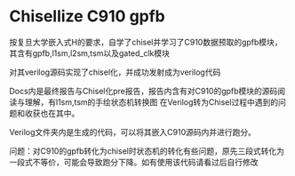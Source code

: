 # Chisellize C910 gpfb
按复旦大学嵌入式H的要求，自学了chisel并学习了C910数据预取的gpfb模块，其含有gpfb,l1sm,l2sm,tsm以及gated_clk模块

对其verilog源码实现了chisel化，并成功发射成为verilog代码

Docs内是最终报告与Chisel化pre报告，报告内含有对C910的gpfb模块的源码阅读与理解，有l1sm,tsm的手绘状态机转换图
在Verilog转为Chisel过程中遇到的问题和收获也在其中。

Verilog文件夹内是生成的代码，可以将其嵌入C910源码内并进行跑分。



问题：对C910的gpfb转化为chisel时状态机的转化有些问题，原先三段式转化为一段式不等价，可能会导致跑分下降。如有使用该代码请看过后自行修改

